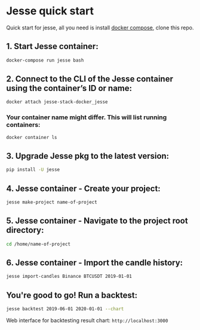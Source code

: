 # Jesse quick start

Quick start for jesse, all you need is install [docker  compose](https://docs.docker.com/compose), clone this repo.


## 1. Start Jesse container:
```sh
docker-compose run jesse bash
```

## 2. Connect to the CLI of the Jesse container using the container’s ID or name:
```sh
docker attach jesse-stack-docker_jesse
```
### Your container name might differ. This will list running containers:
```sh
docker container ls
```

## 3. Upgrade Jesse pkg to the latest version:
```sh
pip install -U jesse
```

## 4. Jesse container - Create your project:
```sh
jesse make-project name-of-project
```

## 5. Jesse container - Navigate to the project root directory:
```sh
cd /home/name-of-project
```

## 6. Jesse container - Import the candle history:
```sh
jesse import-candles Binance BTCUSDT 2019-01-01
```

## You're good to go! Run a backtest:
```sh
jesse backtest 2019-06-01 2020-01-01 --chart
```

Web interface for backtesting result chart: `http://localhost:3000`
